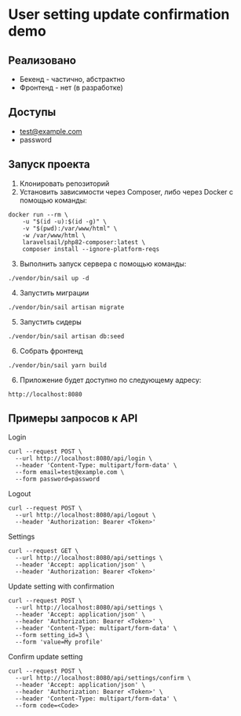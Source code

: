 # User setting update confirmation demo

## Реализовано

- Бекенд - частично, абстрактно
- Фронтенд - нет (в разработке)

## Доступы
- test@example.com
- password

## Запуск проекта
1. Клонировать репозиторий
2. Установить зависимости через Composer, либо через Docker c помощью команды:
```
docker run --rm \
    -u "$(id -u):$(id -g)" \
    -v "$(pwd):/var/www/html" \
    -w /var/www/html \
    laravelsail/php82-composer:latest \
    composer install --ignore-platform-reqs
```
3. Выполнить запуск сервера с помощью команды:
```
./vendor/bin/sail up -d
```
4. Запустить миграции
```
./vendor/bin/sail artisan migrate
```
5. Запустить сидеры
```
./vendor/bin/sail artisan db:seed
```
6. Собрать фронтенд
```
./vendor/bin/sail yarn build
```
6. Приложение будет доступно по следующему адресу:
```
http://localhost:8080
```
## Примеры запросов к API

Login
```
curl --request POST \
  --url http://localhost:8080/api/login \
  --header 'Content-Type: multipart/form-data' \
  --form email=test@example.com \
  --form password=password
```
Logout
```
curl --request POST \
  --url http://localhost:8080/api/logout \
  --header 'Authorization: Bearer <Token>'
```
Settings
```
curl --request GET \
  --url http://localhost:8080/api/settings \
  --header 'Accept: application/json' \
  --header 'Authorization: Bearer <Token>'
```
Update setting with confirmation
```
curl --request POST \
  --url http://localhost:8080/api/settings \
  --header 'Accept: application/json' \
  --header 'Authorization: Bearer <Token>' \
  --header 'Content-Type: multipart/form-data' \
  --form setting_id=3 \
  --form 'value=My profile'
```
Confirm update setting
```
curl --request POST \
  --url http://localhost:8080/api/settings/confirm \
  --header 'Accept: application/json' \
  --header 'Authorization: Bearer <Token>' \
  --header 'Content-Type: multipart/form-data' \
  --form code=<Code>
```
